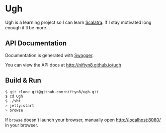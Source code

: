 # Ugh

Ugh is a learning project so I can learn [Scalatra](http://www.scalatra.org/).
If I stay motivated long enough it'll be more...

## API Documentation

Documentation is generated with [Swagger](http://swagger.io/).

You can view the API docs at http://niftyn8.github.io/ugh

## Build & Run

```bash
$ git clone git@github.com:niftyn8/ugh.git
$ cd Ugh
$ ./sbt
> jetty:start
> browse
```

If `browse` doesn't launch your browser, manually open [http://localhost:8080/](http://localhost:8080/) in your browser.
